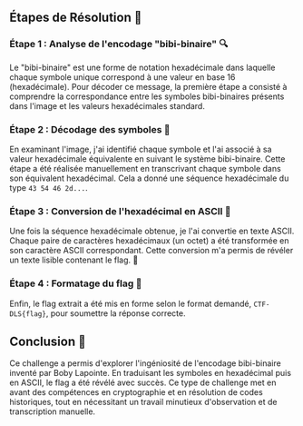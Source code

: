 ## Étapes de Résolution 🚀

### Étape 1 : Analyse de l'encodage "bibi-binaire" 🔍
Le "bibi-binaire" est une forme de notation hexadécimale dans laquelle chaque symbole unique correspond à une valeur en base 16 (hexadécimale). Pour décoder ce message, la première étape a consisté à comprendre la correspondance entre les symboles bibi-binaires présents dans l'image et les valeurs hexadécimales standard.

### Étape 2 : Décodage des symboles 📜
En examinant l'image, j'ai identifié chaque symbole et l'ai associé à sa valeur hexadécimale équivalente en suivant le système bibi-binaire. Cette étape a été réalisée manuellement en transcrivant chaque symbole dans son équivalent hexadécimal. Cela a donné une séquence hexadécimale du type `43 54 46 2d...`.

### Étape 3 : Conversion de l'hexadécimal en ASCII 🔄
Une fois la séquence hexadécimale obtenue, je l'ai convertie en texte ASCII. Chaque paire de caractères hexadécimaux (un octet) a été transformée en son caractère ASCII correspondant. Cette conversion m'a permis de révéler un texte lisible contenant le flag. 🎉

### Étape 4 : Formatage du flag 📝
Enfin, le flag extrait a été mis en forme selon le format demandé, `CTF-DLS{flag}`, pour soumettre la réponse correcte.

## Conclusion 🎊
Ce challenge a permis d'explorer l'ingéniosité de l'encodage bibi-binaire inventé par Boby Lapointe. En traduisant les symboles en hexadécimal puis en ASCII, le flag a été révélé avec succès. Ce type de challenge met en avant des compétences en cryptographie et en résolution de codes historiques, tout en nécessitant un travail minutieux d'observation et de transcription manuelle.

